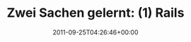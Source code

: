 ---
retweeted: false
source: <a href="http://twitter.com/download/android" rel="nofollow">Twitter for Android</a>
entities:
  hashtags: []
  symbols: []
  user_mentions: []
  urls: []
display_text_range:
- '0'
- '119'
favorite_count: '0'
id_str: '117817294226325504'
truncated: false
retweet_count: '0'
id: '117817294226325504'
created_at: Sun Sep 25 04:26:46 +0000 2011
favorited: false
full_text: 'Zwei Sachen gelernt: (1) Rails 2.3.11 und RubyGems &gt; 1.7 wird nix.
  (2) der Schleussigbäcker öffnet erst um sieben...'
lang: de
tags:
- pesos:twitter
date: '2011-09-25T04:26:46+00:00'
src: https://twitter.com/bascht/status/117817294226325504
original_url: https://twitter.com/bascht/status/117817294226325504
type: twitter_tweet
text: 'Zwei Sachen gelernt: (1) Rails 2.3.11 und RubyGems &gt; 1.7 wird nix. (2) der
  Schleussigbäcker öffnet erst um sieben...'
title: 'Zwei Sachen gelernt: (1) Rails '

---
